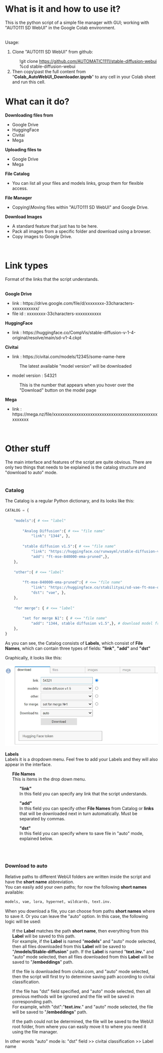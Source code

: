 <h1>What is it and how to use it?</h1>
This is the python script of a simple file manager with GUI; working with "AUTO111 SD WebUI" in the Google Colab environment.
<br><br>

Usage:
<ol>
<li>Clone "AUTO111 SD WebUI" from github:</li>
<span>
<ul>
!git clone <a href="#!">https://github.com/AUTOMATIC1111/stable-diffusion-webui</a><br>
%cd stable-diffusion-webui
</ul>
</span>
<li>Then copy\past the full content from "<b>Colab_AutoWebUI_Downloader.ipynb</b>" to any cell in your Colab sheet and run this cell.</li>
</ol>

<h1>What can it do?</h1>

<b>Downloading files from</b>
<ul>
<li>Google Drive</li>
<li>HuggingFace</li>
<li>Civitai</li>
<li>Mega</li>
</ul>

<b>Uploading files to</b>
<ul>
<li>Google Drive</li>
<li>Mega</li>
</ul>

<b>File Catalog</b>
<ul>
<li>You can list all your files and models links, group them for flexible access.</li>
</ul>

<b>File Manager</b>
<ul>
<li>Copying\Moving files within "AUTO111 SD WebUI" and Google Drive.</li>
</ul>

<b>Download Images</b>
<ul>
<li>A standard feature that just has to be here.</li>
<li>Pack all images from a specific folder and download using a browser.</li>
<li>Copy images to Google Drive.</li>
</ul>
<br>
<h1>Link types</h1>
Format of the links that the script understands.
<br><br>

<b>Google Drive</b>
<ul>
<li>link    : https<i></i>://drive.google.com/file/d/xxxxxxxx-33characters-xxxxxxxxxxx/</li>
<li>file id : xxxxxxxx-33characters-xxxxxxxxxxx</li>
</ul>

<b>HuggingFace</b>
<ul>
<li>link    : https<i></i>://huggingface.co/CompVis/stable-diffusion-v-1-4-original/resolve/main/sd-v1-4.ckpt</li>
</ul>

<b>Civitai</b>
<ul>
<li>link    : https<i></i>://civitai.com/models/12345/some-name-here</li>
<p><ul>The latest available "model version" will be downloaded</ul></p>
<li>model version    : 54321</li>
<p><ul>This is the number that appears when you hover over the "Download" button on the model page</ul></p>
</ul>

<b>Mega</b>
<ul>
<li>link    : https<i></i>://mega.nz/file/xxxxxxxxxxxxxxxxxxxxxxxxxxxxxxxxxxxxxxxxxxxxxxxxxxxx</li>
</ul>
<br>

<h1>Other stuff</h1>

The main interface and features of the script are quite obvious. There are only two things that needs to be explained is the catalog structure and "download to auto" mode.
<br><br>
<h3>Catalog</h3>
The Catalog is a regular Python dictionary, and its looks like this:

```Python 
CATALOG = {

    "models":{ # <== "label"
        
        "Analog Diffusion":{ # <== "file name"
            "link": "1344", },
        
        "stable diffusion v1.5":{ # <== "file name"
            "link": "https://huggingface.co/runwayml/stable-diffusion-v1-5/resolve/main/v1-5-pruned-emaonly.ckpt",
            "add": "ft-mse-840000-ema-pruned",},
    },
    
    "other":{ # <== "label"
    
        "ft-mse-840000-ema-pruned":{ # <== "file name"
            "link": "https://huggingface.co/stabilityai/sd-vae-ft-mse-original/resolve/main/vae-ft-mse-840000-ema-pruned.ckpt",
            "dst": "vae", },
    },
    
    "for merge": { # <== "label"
    
        "set for merge №1": { # <== "file name"
            "add": "1344, stable diffusion v1.5",}, # download model from civitai and "stable diffusion v1.5" from "models" label
    },
}
```

As you can see, the Catalog consists of <b>Labels</b>, which consist of <b>File Names</b>, which can contain three types of fields: <b>"link"</b>, <b>"add"</b> and <b>"dst"</b> 
<br>

Graphically, it looks like this:
<br><br>
![s_001](/scr/s_001.jpg)

<b>Labels</b><br>
Labels it is a dropdown menu. Feel free to add your Labels and they will also appear in the interface.
<ul><p>
<b>File Names</b><br>
This is items in the drop down menu.
<p></p>
<ul>
<b>"link"</b><br>
In this field you can specify any link that the script understands.
</p><p>
<b>"add"</b><br>
In this field you can specify other <b>File Names</b> from Catalog or <b>links</b> that will be downloaded next in turn automatically. Must be separated by commas.
</p>
<b>"dst"</b><br>
In this field you can specify where to save file in "auto" mode, explained below.
<br>
</ul>
</ul>


<br><br>
<h3>Download to auto</h3>
Relative paths to different WebUI folders are written inside the script and have the <b>short name</b> abbreviation.
<br>You can easily add your own paths; for now the following <b>short names</b> available:<br>

```Python 
models, vae, lora, hypernet, wildcards, text.inv.
```

When you download a file, you can choose from paths <b>short names</b> where to save it. Or you can leave the "auto" option. In this case, the following logic will be used:
<ul>
<p>If the <b>Label</b> matches the path <b>short name</b>, then everything from this <b>Label</b> will be saved to this path.<br>
For example, if the <b>Label</b> is named "<b>models</b>" and "auto" mode selected, then all files downloaded from this <b>Label</b> will be saved to "<b>/models/Stable-diffusion</b>" path. If the <b>Label</b> is named "<b>text.inv.</b>" and "auto" mode selected, then all files downloaded from this <b>Label</b> will be saved to "<b>/embeddings</b>" path.</p>
<p>If the file is downloaded from civitai.com, and "auto" mode selected, then the script will first try to determine saving path according to civitai classification.</p>
<p>If the file has "dst" field specified, and "auto" mode selected, then all previous methods will be ignored and the file will be saved in corresponding path.
 <br>For example, whith "dst":"<b>text.inv.</b>" and "auto" mode selected, the file will be saved to "<b>/embeddings</b>" path.</p>
<p>If the path could not be determined, the file will be saved to the WebUI root folder, from where you can easily move it to where you need it using the file manager.</p>
</ul>
In other words "auto" mode is: "dst" field >> civitai classification >> Label name
